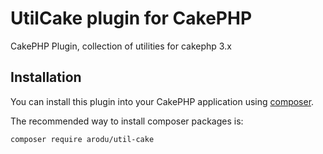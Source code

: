 # UtilCake plugin for CakePHP

CakePHP Plugin, collection of utilities for cakephp 3.x

## Installation

You can install this plugin into your CakePHP application using [composer](https://getcomposer.org).

The recommended way to install composer packages is:

```
composer require arodu/util-cake
```

